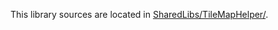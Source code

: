 This library sources are located in [SharedLibs/TileMapHelper/](../../../SharedLibs/TileMapHelper/).